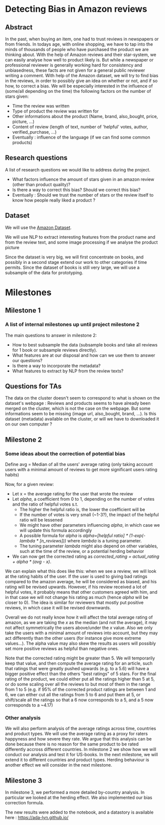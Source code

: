 # Detecting Bias in Amazon reviews


## Abstract

In the past, when buying an item, one had to trust reviews in newspapers or from friends. In todays age, with online shopping, we have to tap into the minds of thousands of people who have purchased the product we are thinking about. With the help of Amazon reviews and their star-system, we can easily analyse how well to product likely is. But while a newspaper or professional reviewer is generally working hard for consistency and unbiasedness, these facts are not given for a general public reviewer writing a comment. With help of the Amazon dataset, we will try to find bias in the reviews, in order to possibly give an idea on whether or not, and if so how, to correct a bias. We will be especially interested in the influence of (some/all depending on the time) the following factors on the number of stars given:

- Time the review was written
- Type of product the review was written for
- Other informations about the product (Name, brand, also_bought, price, picture, ...)
- Content of review (length of text, number of 'helpful' votes, author, verified_purchase, ...)
- Eventually : influence of the language (if we can find some common products)


## Research questions

A list of research questions we would like to address during the project. 

- What factors influence the amount of stars given in an amazon review (other than product quality)?
- Is there a way to correct this bias? Should we correct this bias?
- Eventually : Should we trust the number of stars or the review itself to know how people really liked a product ? 

## Dataset

We will use the [Amazon Dataset](http://jmcauley.ucsd.edu/data/amazon/).

We will use NLP to extract interesting features from the product name and from the review text, and some image processing if we analyse the product picture

Since the dataset is very big, we will first concentrate on books, and possibly in a second stage extend our work to other categories if time permits. Since the dataset of books is still very large, we will use a subsample of the data for prototyping.


# Milestones

## Milestone 1

### A list of internal milestones up until project milestone 2

The main questions to answer in milestone 2:

-	How to best subsample the data (subsample books and take all reviews for 1 book or subsample reviews directly).
-	What features are at our disposal and how can we use them to answer our questions?
-	Is there a way to incorporate the metadata?
-	What features to extract by NLP from the review texts?

## Questions for TAs

The data on the cluster doesn't seem to correspond to what is shown on the dataset's webpage : Reviews and products seems to have already been merged on the cluster, which is not the case on the webpage. But some informations seem to be missing (image url, also_bought, brand, ...). Is this dataset (metadata) available on the cluster, or will we have to downloaded it on our own computer ?

## Milestone 2

### Some ideas about the correction of potential bias

Define avg = Median of all the users' average rating (only taking account users with a minimal amount of reviews to get more significant users rating habits)

Now, for a given review:

- Let x = the average rating for the user that wrote the review
- Let *alpha*, a coefficient from 0 to 1, depending on the number of votes and the ratio of helpful votes s.t.
    - The higher the helpful ratio is, the lower the coefficient will be
    - If the number of votes is very small (~1-3?), the impact of the helpful ratio will be lessened
    - We might have other parameters influencing *alpha*, in which case we will update this formula accordingly 
	- A possible formula for *alpha* is *alpha=[helpful ratio] * (1-exp(-lambda * [n_reviews]))* where *lambda* is a tuning parameter.
    - The tuning parameter *lambda* might also depend on other variables, such at the time of the review, or a potential herding behavior
- We can now get the corrected rating as *corrected_rating = actual_rating + alpha * (avg - x)*.


We can explain what this does like this: when we see a review, we will look at the rating habits of the user. If the user is used to giving bad ratings compared to the amazon average, he will be considered as biased, and his rating will be revised upwards. However, if his review received a lot of helpful votes, it probably means that other customers agreed with him, and in that case we will not change his rating as much (hence *alpha* will be closer to 0). The idea is similar for reviewers that mostly put positive reviews, in which case it will be revised downwards.

Overall we do not really know how it will affect the total average rating of amazon, as we are taking the *x* as the median (and not the average), it may not affect symmetrically the users above/under the *x* value. Also we only take the users with a minimal amount of reviews into account, but they may act differently than the other users (for instance give more extreme values...). The alpha value may also skew the results as users will possibly set more positive reviews as helpful than negative ones.

Note that the corrected rating might be greater than 5. We will temporarily keep that value, and then compute the average rating for an article, such that ratings that were greatly pushed upwards (e.g. to a 5.6) will have a bigger positive effect than the others "best ratings" of 5 stars. For the final rating of the product, we could either put all the ratings higher than 5 at 5, or do some scaling over all the reviews to but most of them in the range from 1 to 5 (e.g. if 95% of the corrected product ratings are between 1 and 6, we can either cut all the ratings from 5 to 6 and put them at 5, or shift/scale all the ratings so that a 6 now corresponds to a 5, and a 5 now corresponds to a ~4.17)   


### Other analysis

We will also perform analysis of the average ratings across time, countries and product types. We will use the average rating as a proxy for raters happyness and how severe they rate.
We argue that this analysis can be done because there is no reason for the same product to be rated differently accross different countries.
In milestone 2 we show how we will conduct our analysis and test it for US-books. In the next milestone, we will extend it to different countries and product types.
Herding behaviour is another effect we will consider in the next milestone.

## Milestone 3

In milestone 3, we performed a more detailed by-country analysis. In particular we looked at the herding effect. We also implemented our bias correction formula.

The new results were added to the notebook, and a datastory is available here : https://ada-lyn.github.io/
